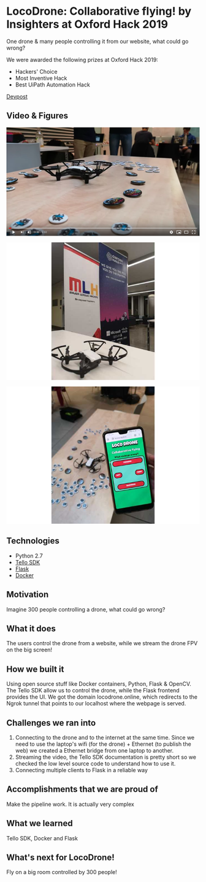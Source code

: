# LocoDrone: Collaborative flying! by Insighters at Oxford Hack 2019

One drone & many people controlling it from our website, what could go wrong?

We were awarded the following prizes at Oxford Hack 2019:

* Hackers' Choice
* Most Inventive Hack
* Best UiPath Automation Hack

[Devpost](https://devpost.com/software/loco-drone)

## Video & Figures

[![Demo](figures/video.png)](https://www.youtube.com/watch?v=ZIx7wmT1dM0 "Demo")

![](figures/drone1.jpg)

![](figures/drone2.jpg)

## Technologies

* Python 2.7
* [Tello SDK](https://github.com/dji-sdk/Tello-Python)
* [Flask](http://flask.pocoo.org/)
* [Docker](https://www.docker.com/)

## Motivation

Imagine 300 people controlling a drone, what could go wrong?

## What it does

The users control the drone from a website, while we stream the drone FPV on the big screen!

## How we built it

Using open source stuff like Docker containers, Python, Flask & OpenCV. The Tello SDK allow us to control the drone, while the Flask frontend provides the UI. We got the domain locodrone.online, which redirects to the Ngrok tunnel that points to our localhost where the webpage is served.

## Challenges we ran into

1. Connecting to the drone and to the internet at the same time. Since we need to use the laptop's wifi (for the drone) + Ethernet (to publish the web) we created a Ethernet bridge from one laptop to another.
2. Streaming the video, the Tello SDK documentation is pretty short so we checked the low level source code to understand how to use it.
3. Connecting multiple clients to Flask in a reliable way

## Accomplishments that we are proud of

Make the pipeline work. It is actually very complex

## What we learned

Tello SDK, Docker and Flask

## What's next for LocoDrone!

Fly on a big room controlled by 300 people!
